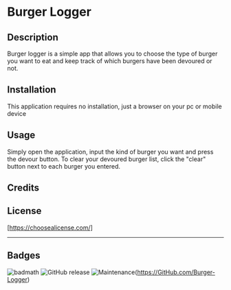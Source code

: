 # Burger Logger

## Description 

Burger logger is a simple app that allows you to choose the type of burger you want to eat and keep track of which burgers have been devoured or not.

## Installation

This application requires no installation, just a browser on your pc or mobile device


## Usage 

Simply open the application, input the kind of burger you want and press the devour button. To clear your devoured burger list, click the "clear" button next to each burger you entered.


## Credits

## License

[https://choosealicense.com/]


---

## Badges

![badmath](https://img.shields.io/github/languages/top/nielsenjared/badmath)
![GitHub release](https://img.shields.io/github/v/release/markohanesian/Burger-Logger)
![Maintenance](https://img.shields.io/badge/Maintained%3F-yes-green.svg)(https://GitHub.com/Burger-Logger)


